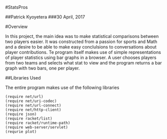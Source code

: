 #StatsPros

##Patrick Kyoyetera
###30 April, 2017

#Overview

In this project, the main idea was to make statistical comparisons between two players easier. It was constructed from a passion for sports and Math and a desire to be able to make easy conclulsions to conversations about player contributions.
Te program itself makes use of simple representations of player statistics using bar graphs in a browser. A user chooses players from two teams and selects what stat to view and the program returns a bar graph with two bars, one per player.

 ##Libraries Used
 
 The entire program makes use of the following libraries 
 ```
(require net/url)
(require net/uri-codec)
(require net/url-connect)
(require net/http-client)
(require json)
(require racket/list)
(require racket/runtime-path)
(require web-server/servlet)
(requrie plot)
```
